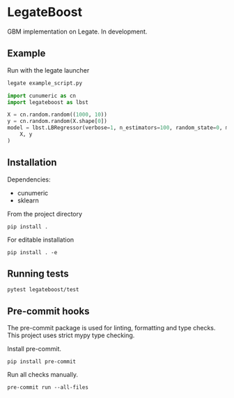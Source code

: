 # LegateBoost

GBM implementation on Legate. In development.

## Example

Run with the legate launcher
```bash
legate example_script.py
```

```python
import cunumeric as cn
import legateboost as lbst

X = cn.random.random((1000, 10))
y = cn.random.random(X.shape[0])
model = lbst.LBRegressor(verbose=1, n_estimators=100, random_state=0, max_depth=2).fit(
    X, y
)
```
## Installation

Dependencies:
- cunumeric
- sklearn

From the project directory
```
pip install .
```

For editable installation
```
pip install . -e
```

## Running tests
```
pytest legateboost/test
```

## Pre-commit hooks

The pre-commit package is used for linting, formatting and type checks. This project uses strict mypy type checking.

Install pre-commit.
```
pip install pre-commit
```
Run all checks manually.
```
pre-commit run --all-files
```
